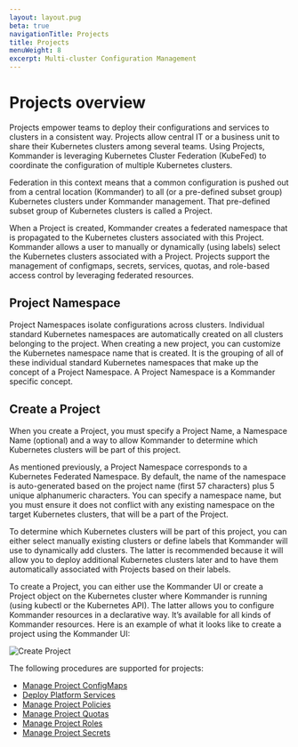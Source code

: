 ```yaml
---
layout: layout.pug
beta: true
navigationTitle: Projects
title: Projects
menuWeight: 8
excerpt: Multi-cluster Configuration Management
---
```


# Projects overview 
Projects empower teams to deploy their configurations and services to clusters in a consistent way. Projects allow central IT or a business unit to share their Kubernetes clusters among several teams.
Using Projects, Kommander is leveraging Kubernetes Cluster Federation (KubeFed) to coordinate the configuration of multiple Kubernetes clusters.

Federation in this context means that a common configuration is pushed out from a central location (Kommander) to all (or a pre-defined subset group) Kubernetes clusters under Kommander management. That pre-defined subset group of Kubernetes clusters is called a Project.

When a Project is created, Kommander creates a federated namespace that is propagated to the Kubernetes clusters associated with this Project.
Kommander allows a user to manually or dynamically (using labels) select the Kubernetes clusters associated with a Project.
Projects support the management of configmaps, secrets, services, quotas, and role-based access control by leveraging federated resources.

## Project Namespace

Project Namespaces isolate configurations across clusters. Individual standard Kubernetes namespaces are automatically created on all clusters belonging to the project. When creating a new project, you can customize the Kubernetes namespace name that is created. It is the grouping of all of these individual standard Kubernetes namespaces that make up the concept of a Project Namespace. A Project Namespace is a Kommander specific concept.

## Create a Project
When you create a Project, you must specify a Project Name, a Namespace Name (optional) and a way to allow Kommander to determine which Kubernetes clusters will be part of this project.

As mentioned previously, a Project Namespace corresponds to a Kubernetes Federated Namespace. By default, the name of the namespace is auto-generated based on the project name (first 57 characters) plus 5 unique alphanumeric characters. You can specify a namespace name, but you must ensure it does not conflict with any existing namespace on the target Kubernetes clusters, that will be a part of the Project.

To determine which Kubernetes clusters will be part of this project, you can either select manually existing clusters or define labels that Kommander will use to dynamically add clusters. The latter is recommended because it will allow you to deploy additional Kubernetes clusters later and to have them automatically associated with Projects based on their labels.

To create a Project, you can either use the Kommander UI or create a Project object on the Kubernetes cluster where Kommander is running (using kubectl or the Kubernetes API). The latter allows you to configure Kommander resources in a declarative way. It’s available for all kinds of Kommander resources.
Here is an example of what it looks like to create a project using the Kommander UI:

![Create Project](/ksphere/kommander/1.2/img/create-project-form.png)

The following procedures are supported for projects:

- [Manage Project ConfigMaps](/ksphere/kommander/1.2/projects/project-configmaps)
- [Deploy Platform Services](/ksphere/kommander/1.2/projects/platform-services)
- [Manage Project Policies](/ksphere/kommander/1.2/projects/project-policies)
- [Manage Project Quotas](/ksphere/kommander/1.2/projects/project-quotas)
- [Manage Project Roles](/ksphere/kommander/1.2/projects/project-roles)
- [Manage Project Secrets](/ksphere/kommander/1.2/projects/project-secrets)
